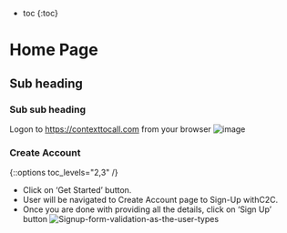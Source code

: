 - toc
{:toc}

# Home Page
## Sub heading
### Sub sub heading
Logon to https://contexttocall.com from your browser
![image](https://user-images.githubusercontent.com/5019222/231833081-43837e89-0f6b-45c1-b160-22aa5aae8c9b.png)

### Create Account
{::options toc_levels="2,3" /}
- Click on ‘Get Started’ button.
- User will be navigated to Create Account page to Sign-Up withC2C.
- Once you are done with providing all the details, click on ‘Sign Up’ button
![Signup-form-validation-as-the-user-types](https://user-images.githubusercontent.com/5019222/231834163-afb190c6-0953-48d7-9d74-0cea5e257460.gif)
